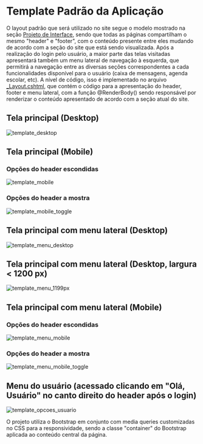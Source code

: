 # Template Padrão da Aplicação

O layout padrão que será utilizado no site segue o modelo mostrado na seção <a href="04-Projeto%20de%20Interface.md"> Projeto de Interface</a>, sendo que todas as páginas compartilham o mesmo "header" e "footer", com o conteúdo presente entre eles mudando de acordo com a seção do site que está sendo visualizada. Após a realização do login pelo usuário, a maior parte das telas visitadas apresentará também um menu lateral de navegação à esquerda, que permitirá a navegação entre as diversas seções correspondentes a cada funcionalidades disponível para o usuário (caixa de mensagens, agenda escolar, etc). A nível de código, isso é implementado no arquivo <a href="src/App-comunicacao-escolar/Views/Shared/_Layout.cshtml">_Layout.cshtml</a>, que contém o código para a apresentação do header, footer e menu lateral, com a função @RenderBody() sendo responsável por renderizar o conteúdo apresentado de acordo com a seção atual do site.

## Tela principal (Desktop)
![template_desktop](https://user-images.githubusercontent.com/74699119/168379726-bec9bec6-5aea-4478-98b9-fe054e50a9ca.png)

## Tela principal (Mobile)
### Opções do header escondidas
![template_mobile](https://user-images.githubusercontent.com/74699119/168379968-52234657-925a-47aa-a90f-52a0d6c8dae9.png)
### Opções do header a mostra
![template_mobile_toggle](https://user-images.githubusercontent.com/74699119/168379972-040ef1d8-5b2a-4602-818a-f40c2064854c.png)

## Tela principal com menu lateral (Desktop)
![template_menu_desktop](https://user-images.githubusercontent.com/74699119/168380271-e773d24a-0602-4719-8762-3752def1bdae.png)

## Tela principal com menu lateral (Desktop, largura < 1200 px)
![template_menu_1199px](https://user-images.githubusercontent.com/74699119/168380306-ed1ea3f1-2fd0-4843-add2-1741ef91e169.png)

## Tela principal com menu lateral (Mobile)
### Opções do header escondidas
![template_menu_mobile](https://user-images.githubusercontent.com/74699119/168380418-bdf3fe54-791e-4512-bf2a-b317d9299be3.png)
### Opções do header a mostra
![template_menu_mobile_toggle](https://user-images.githubusercontent.com/74699119/168380358-d2f13727-448f-4360-a42e-3ebac4f5b58b.png)

## Menu do usuário (acessado clicando em "Olá, Usuário" no canto direito do header após o login)
![template_opcoes_usuario](https://user-images.githubusercontent.com/74699119/168380528-adf9e908-675b-4d3d-836a-fbb4654d64c2.png)

O projeto utiliza o Bootstrap em conjunto com media queries customizadas no CSS para a responsividade, sendo a classe "container" do Bootstrap aplicada ao conteúdo central da página.
